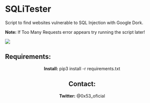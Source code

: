 # SQLiTester
Script to find websites vulnerable to SQL Injection with Google Dork.

<b>Note:</b> If Too Many Requests error appears try running the script later!

<img src="http://i.imgur.com/hGITjWt.png" />


<h2>Requirements:</h2>
<center><b>Install:</b> pip3 install -r requirements.txt

<h2>Contact:</h2>
<center><b>Twitter:</b> @0x53_oficial
